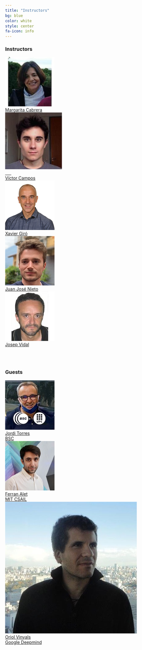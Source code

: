 ```yaml
---
title: "Instructors"
bg: blue
color: white
style: center
fa-icon: info
---
```


### Instructors 

<div class="author">
    <a href="https://spcom.upc.edu/en/people/margarita-cabrera-bean" target="_blank">
      <div class="authorphoto"><img src="img/instructors/MargaCabrera-160x160.jpg"></div>
      <div>Margarita Cabrera</div>
    </a>
</div>

<div class="author">
    <a href="https://imatge.upc.edu/web/people/victor-campos" target="_blank">
      <div class="authorphoto"><img src="img/instructors/VictorCampos-160x160.jpg"></div>
      <div>Víctor Campos</div>
    </a>
</div>

<div class="author">
    <a href="https://imatge.upc.edu/web/people/xavier-giro" target="_blank">
      <div class="authorphoto"><img src="img/instructors/XaviGiro-160x160.jpg"></div>
      <div>Xavier Giró</div>
    </a>
</div>

<div class="author">
    <a href="https://www.linkedin.com/in/juan-jose-nieto-salas/" target="_blank">
      <div class="authorphoto"><img src="img/instructors/JuanjoNieto-160x160.jpg"></div>
      <div>Juan José Nieto</div>
    </a>
</div>

<div class="author">
<a href="https://spcom.upc.edu/en/people/jose-vidal-manzano" target="_blank">
   <div class="authorphoto"><img src="img/instructors/JosepVidal-160x160.jpg"></div>
   <div>Josep Vidal</div>
</a>
</div>

<br><br>

### Guests 

<div class="author">
    <a href="https://torres.ai/" target="_blank">
      <div class="authorphoto"><img src="img/instructors/JordiTorres-160x160.jpg"></div>
      <div>Jordi Torres</div>
      <div><a href="https://bsc.es/">BSC</a></div>
    </a>
</div>

<div class="author">
    <a href="https://alet-etal.com" target="_blank">
      <div class="authorphoto"><img src="img/guests/FerranAlet-160x160.jpg"></div>
      <div>Ferran Alet</div>
      <div><a href="https://www.csail.mit.edu/">MIT CSAIL</a></div>
    </a>
</div>

<div class="author">
      <div class="authorphoto"><img src="img/instructors/OriolVinyals-160x160.jpg"></div>
      <div><a href="https://research.google.com/pubs/OriolVinyals.html" target="_blank">Oriol Vinyals</a></div>
      <div><a href="https://deepmind.com/">Google Deepmind</a></div>
</div>
